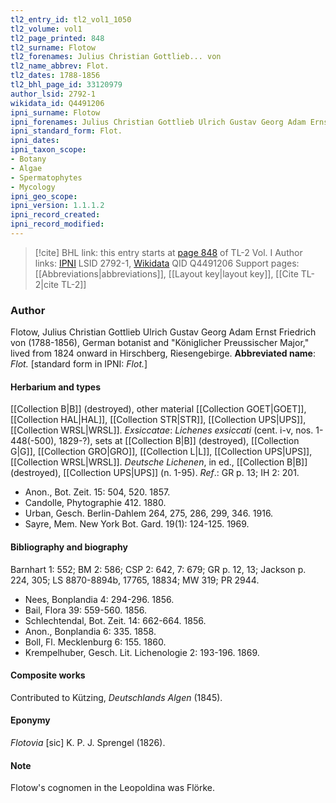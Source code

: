```yaml
---
tl2_entry_id: tl2_vol1_1050
tl2_volume: vol1
tl2_page_printed: 848
tl2_surname: Flotow
tl2_forenames: Julius Christian Gottlieb... von
tl2_name_abbrev: Flot.
tl2_dates: 1788-1856
tl2_bhl_page_id: 33120979
author_lsid: 2792-1
wikidata_id: Q4491206
ipni_surname: Flotow
ipni_forenames: Julius Christian Gottlieb Ulrich Gustav Georg Adam Ernst Friedrich von
ipni_standard_form: Flot.
ipni_dates: 
ipni_taxon_scope: 
- Botany
- Algae
- Spermatophytes
- Mycology
ipni_geo_scope: 
ipni_version: 1.1.1.2
ipni_record_created: 
ipni_record_modified:
---
```


> [!cite] BHL link: this entry starts at [page 848](https://www.biodiversitylibrary.org/page/33120979) of TL-2 Vol. I
> Author links: [IPNI](https://www.ipni.org/a/2792-1) LSID 2792-1, [Wikidata](https://www.wikidata.org/wiki/Q4491206) QID Q4491206
> Support pages: [[Abbreviations|abbreviations]], [[Layout key|layout key]], [[Cite TL-2|cite TL-2]]

### Author

Flotow, Julius Christian Gottlieb Ulrich Gustav Georg Adam Ernst Friedrich von (1788-1856), German botanist and "Königlicher Preussischer Major," lived from 1824 onward in Hirschberg, Riesengebirge. 
**Abbreviated name**: *Flot.* \[standard form in IPNI: *Flot.*\]

#### Herbarium and types

[[Collection B|B]] (destroyed), other material [[Collection GOET|GOET]], [[Collection HAL|HAL]], [[Collection STR|STR]], [[Collection UPS|UPS]], [[Collection WRSL|WRSL]].
*Exsiccatae*: *Lichenes exsiccati* (cent. i-v, nos. 1-448(-500), 1829-?), sets at [[Collection B|B]] (destroyed), [[Collection G|G]], [[Collection GRO|GRO]], [[Collection L|L]], [[Collection UPS|UPS]], [[Collection WRSL|WRSL]]. *Deutsche Lichenen*, in ed., [[Collection B|B]] (destroyed), [[Collection UPS|UPS]] (n. 1-95).
*Ref*.: GR p. 13; IH 2: 201.
- Anon., Bot. Zeit. 15: 504, 520. 1857.
- Candolle, Phytographie 412. 1880.
- Urban, Gesch. Berlin-Dahlem 264, 275, 286, 299, 346. 1916.
- Sayre, Mem. New York Bot. Gard. 19(1): 124-125. 1969.

#### Bibliography and biography

Barnhart 1: 552; BM 2: 586; CSP 2: 642, 7: 679; GR p. 12, 13; Jackson p. 224, 305; LS 8870-8894b, 17765, 18834; MW 319; PR 2944.
- Nees, Bonplandia 4: 294-296. 1856.
- Bail, Flora 39: 559-560. 1856.
- Schlechtendal, Bot. Zeit. 14: 662-664. 1856.
- Anon., Bonplandia 6: 335. 1858.
- Boll, Fl. Mecklenburg 6: 155. 1860.
- Krempelhuber, Gesch. Lit. Lichenologie 2: 193-196. 1869.

#### Composite works

Contributed to Kützing, *Deutschlands Algen* (1845).

#### Eponymy

*Flotovia* \[sic\] K. P. J. Sprengel (1826).

#### Note

Flotow's cognomen in the Leopoldina was Flörke.

